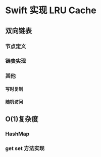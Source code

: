 # Swift 实现 LRU Cache
## 双向链表
### 节点定义
### 链表实现
### 其他
#### 写时复制
#### 随机访问
## O(1)复杂度
### HashMap
### get set 方法实现

